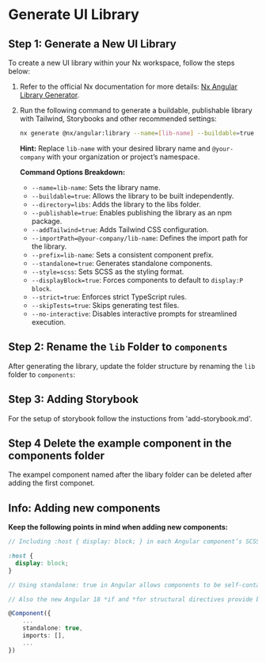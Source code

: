 # Generate UI Library

## Step 1: Generate a New UI Library

To create a new UI library within your Nx workspace, follow the steps below:

1. Refer to the official Nx documentation for more details: [Nx Angular Library Generator](https://nx.dev/nx-api/angular/generators/library).

2. Run the following command to generate a buildable, publishable library with Tailwind, Storybooks and other recommended settings:

   ```bash
   nx generate @nx/angular:library --name=[lib-name] --buildable=true --directory=libs --publishable=true --addTailwind=true --importPath=@[your-company]/[lib-name] --prefix=[lib-name] --standalone=true --style=scss --displayBlock=true --strict=true --skipTests=true --no-interactive
   ```

   **Hint:** Replace `lib-name` with your desired library name and `@your-company` with your organization or project’s namespace.

   **Command Options Breakdown:**

   - `--name=lib-name`: Sets the library name.
   - `--buildable=true`: Allows the library to be built independently.
   - `--directory=libs`: Adds the library to the libs folder.
   - `--publishable=true`: Enables publishing the library as an npm package.
   - `--addTailwind=true`: Adds Tailwind CSS configuration.
   - `--importPath=@your-company/lib-name`: Defines the import path for the library.
   - `--prefix=lib-name`: Sets a consistent component prefix.
   - `--standalone=true`: Generates standalone components.
   - `--style=scss`: Sets SCSS as the styling format.
   - `--displayBlock=true`: Forces components to default to `display:P block`.
   - `--strict=true`: Enforces strict TypeScript rules.
   - `--skipTests=true`: Skips generating test files.
   - `--no-interactive`: Disables interactive prompts for streamlined execution.

## Step 2: Rename the `lib` Folder to `components`

After generating the library, update the folder structure by renaming the `lib` folder to `components`:

## Step 3: Adding Storybook

For the setup of storybook follow the instuctions from 'add-storybook.md'.

## Step 4 Delete the example component in the components folder

The exampel component named after the libary folder can be deleted after adding the first componet.

## Info: Adding new components

**Keep the following points in mind when adding new components:**

```scss
// Including :host { display: block; } in each Angular component’s SCSS ensures consistent and predictable layout behavior by preventing components from defaulting to inline display, which can cause layout issues.

:host {
  display: block;
}
```

```ts
// Using standalone: true in Angular allows components to be self-contained, simplifying modularity and reducing unnecessary dependencies.

// Also the new Angular 18 *if and *for structural directives provide better syntax, enhanced type safety, and improved performance over traditional *ngIf and *ngFor. So no need to import the CommonModule

@Component({
    ...
    standalone: true,
    imports: [],
    ...
})
```

